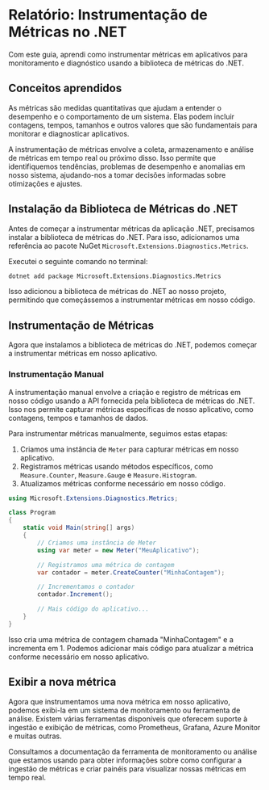 # Relatório: Instrumentação de Métricas no .NET

Com este guia, aprendi como instrumentar métricas em aplicativos para monitoramento e diagnóstico usando a biblioteca de métricas do .NET.

## Conceitos aprendidos

As métricas são medidas quantitativas que ajudam a entender o desempenho e o comportamento de um sistema. Elas podem incluir contagens, tempos, tamanhos e outros valores que são fundamentais para monitorar e diagnosticar aplicativos.

A instrumentação de métricas envolve a coleta, armazenamento e análise de métricas em tempo real ou próximo disso. Isso permite que identifiquemos tendências, problemas de desempenho e anomalias em nosso sistema, ajudando-nos a tomar decisões informadas sobre otimizações e ajustes.

## Instalação da Biblioteca de Métricas do .NET

Antes de começar a instrumentar métricas da aplicação .NET, precisamos instalar a biblioteca de métricas do .NET. Para isso, adicionamos uma referência ao pacote NuGet `Microsoft.Extensions.Diagnostics.Metrics`.

Executei o seguinte comando no terminal:

```bash
dotnet add package Microsoft.Extensions.Diagnostics.Metrics
```

Isso adicionou a biblioteca de métricas do .NET ao nosso projeto, permitindo que começássemos a instrumentar métricas em nosso código.

## Instrumentação de Métricas

Agora que instalamos a biblioteca de métricas do .NET, podemos começar a instrumentar métricas em nosso aplicativo. 

### Instrumentação Manual

A instrumentação manual envolve a criação e registro de métricas em nosso código usando a API fornecida pela biblioteca de métricas do .NET. Isso nos permite capturar métricas específicas de nosso aplicativo, como contagens, tempos e tamanhos de dados.

Para instrumentar métricas manualmente, seguimos estas etapas:

1. Criamos uma instância de `Meter` para capturar métricas em nosso aplicativo.
2. Registramos métricas usando métodos específicos, como `Measure.Counter`, `Measure.Gauge` e `Measure.Histogram`.
3. Atualizamos métricas conforme necessário em nosso código.

```csharp
using Microsoft.Extensions.Diagnostics.Metrics;

class Program
{
    static void Main(string[] args)
    {
        // Criamos uma instância de Meter
        using var meter = new Meter("MeuAplicativo");

        // Registramos uma métrica de contagem
        var contador = meter.CreateCounter("MinhaContagem");

        // Incrementamos o contador
        contador.Increment();

        // Mais código do aplicativo...
    }
}
```

Isso cria uma métrica de contagem chamada "MinhaContagem" e a incrementa em 1. Podemos adicionar mais código para atualizar a métrica conforme necessário em nosso aplicativo.


## Exibir a nova métrica

Agora que instrumentamos uma nova métrica em nosso aplicativo, podemos exibi-la em um sistema de monitoramento ou ferramenta de análise. Existem várias ferramentas disponíveis que oferecem suporte à ingestão e exibição de métricas, como Prometheus, Grafana, Azure Monitor e muitas outras.

Consultamos a documentação da ferramenta de monitoramento ou análise que estamos usando para obter informações sobre como configurar a ingestão de métricas e criar painéis para visualizar nossas métricas em tempo real.
